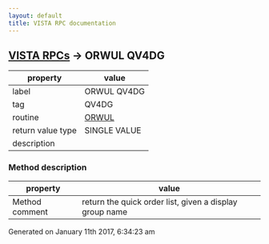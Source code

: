```yaml
---
layout: default
title: VISTA RPC documentation
---
```




## [VISTA RPCs](TableOfContent.md) &#8594; ORWUL QV4DG 

 property | value 
--- | --- 
 label | ORWUL QV4DG
 tag | QV4DG
 routine | [ORWUL](http://code.osehra.org/dox/Routine_ORWUL_source.html)
 return value type | SINGLE VALUE
 description | 


### Method description

 property | value 
--- | --- 
 Method comment | return the quick order list, given a display group name




Generated on January 11th 2017, 6:34:23 am